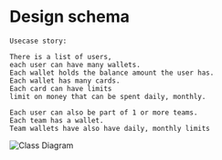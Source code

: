 # Design schema

```
Usecase story:

There is a list of users, 
each user can have many wallets. 
Each wallet holds the balance amount the user has. 
Each wallet has many cards. 
Each card can have limits
limit on money that can be spent daily, monthly.

Each user can also be part of 1 or more teams. 
Each team has a wallet. 
Team wallets have also have daily, monthly limits
```

![Class Diagram](http://www.plantuml.com/plantuml/proxy?cache=no&src=https://raw.githubusercontent.com/mirzaakhena/spenmotest/tree/main/exercise3/doc/class_diagram.puml)